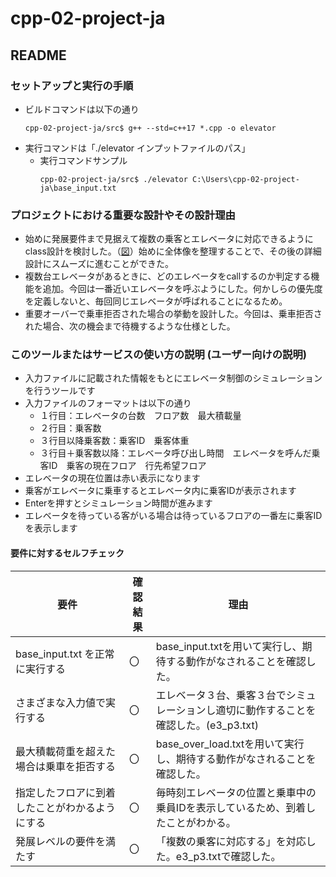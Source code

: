 # cpp-02-project-ja
## README
### セットアップと実行の手順
- ビルドコマンドは以下の通り
    ```
    cpp-02-project-ja/src$ g++ --std=c++17 *.cpp -o elevator
    ```
- 実行コマンドは「./elevator インプットファイルのパス」
  - 実行コマンドサンプル
    ```
    cpp-02-project-ja/src$ ./elevator C:\Users\cpp-02-project-ja\base_input.txt
    ```

### プロジェクトにおける重要な設計やその設計理由
- 始めに発展要件まで見据えて複数の乗客とエレベータに対応できるようにclass設計を検討した。（[図](https://docs.google.com/presentation/d/1bA3KirMn_il-RubIFEMaonWPbj1fI-meYPS08ZQUFsc/edit#slide=id.p)）始めに全体像を整理することで、その後の詳細設計にスムーズに進むことができた。
- 複数台エレベータがあるときに、どのエレベータをcallするのか判定する機能を追加。今回は一番近いエレベータを呼ぶようにした。何かしらの優先度を定義しないと、毎回同じエレベータが呼ばれることになるため。
- 重要オーバーで乗車拒否された場合の挙動を設計した。今回は、乗車拒否された場合、次の機会まで待機するような仕様とした。

### このツールまたはサービスの使い方の説明 (ユーザー向けの説明)
- 入力ファイルに記載された情報をもとにエレベータ制御のシミュレーションを行うツールです
- 入力ファイルのフォーマットは以下の通り
  - １行目：エレベータの台数　フロア数　最大積載量
  - ２行目：乗客数
  - ３行目以降乗客数：乗客ID　乗客体重
  - ３行目＋乗客数以降：エレベータ呼び出し時間　エレベータを呼んだ乗客ID　乗客の現在フロア　行先希望フロア
- エレベータの現在位置は赤い表示になります
- 乗客がエレベータに乗車するとエレベータ内に乗客IDが表示されます
- Enterを押すとシミュレーション時間が進みます
- エレベータを待っている客がいる場合は待っているフロアの一番左に乗客IDを表示します

#### 要件に対するセルフチェック

| 要件                               | 確認結果 | 理由                                                    |
|------------------------------------|---------|--------------------------------------------------------------|
| base_input.txt を正常に実行する    | 〇    | base_input.txtを用いて実行し、期待する動作がなされることを確認した。 |
| さまざまな入力値で実行する         | 〇     | エレベータ３台、乗客３台でシミュレーションし適切に動作することを確認した。(e3_p3.txt) |
| 最大積載荷重を超えた場合は乗車を拒否する | 〇  |base_over_load.txtを用いて実行し、期待する動作がなされることを確認した。 |
| 指定したフロアに到着したことがわかるようにする | 〇 | 毎時刻エレベータの位置と乗車中の乗員IDを表示しているため、到着したことがわかる。|
| 発展レベルの要件を満たす           | 〇     | 「複数の乗客に対応する」を対応した。e3_p3.txtで確認した。 |
